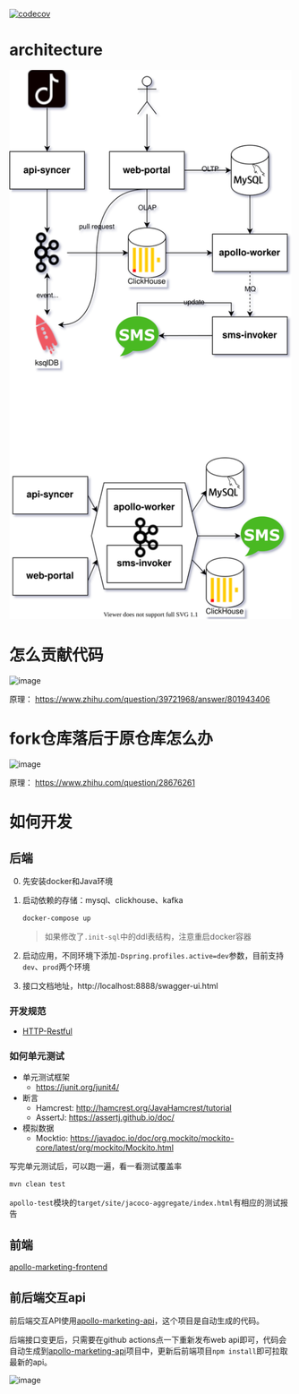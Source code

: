 [![codecov](https://codecov.io/gh/DouTiao-Tech/apollo-marketing/branch/master/graph/badge.svg?token=UNKZNBbqng)](https://codecov.io/gh/DouTiao-Tech/apollo-marketing)

# architecture

![architecture](./.doc/apollo.svg)

# 怎么贡献代码

![image](https://user-images.githubusercontent.com/19494806/125757641-542fd26b-c18e-4985-a810-af9c0f12054b.png)

原理： https://www.zhihu.com/question/39721968/answer/801943406

# fork仓库落后于原仓库怎么办

![image](https://user-images.githubusercontent.com/19494806/125757733-38d3a414-48e4-4c97-9f7d-156702d79e71.png)

原理： https://www.zhihu.com/question/28676261

# 如何开发

## 后端

0. 先安装docker和Java环境

1. 启动依赖的存储：mysql、clickhouse、kafka
    ```sh
    docker-compose up
    ```
   > 如果修改了`.init-sql`中的ddl表结构，注意重启docker容器
2. 启动应用，不同环境下添加`-Dspring.profiles.active=dev`参数，目前支持`dev`、`prod`两个环境
3. 接口文档地址，http://localhost:8888/swagger-ui.html

### 开发规范

* [HTTP-Restful](./.doc/HTTP-RESTful.md)

### 如何单元测试
- 单元测试框架
  * https://junit.org/junit4/
- 断言
  * Hamcrest: http://hamcrest.org/JavaHamcrest/tutorial
  * AssertJ: https://assertj.github.io/doc/
- 模拟数据
  * Mocktio: https://javadoc.io/doc/org.mockito/mockito-core/latest/org/mockito/Mockito.html

写完单元测试后，可以跑一遍，看一看测试覆盖率
```sh
mvn clean test
```
`apollo-test`模块的`target/site/jacoco-aggregate/index.html`有相应的测试报告

## 前端

[apollo-marketing-frontend](https://github.com/DouTiao-Tech/apollo-marketing-frontend)

## 前后端交互api 
前后端交互API使用[apollo-marketing-api](https://github.com/DouTiao-Tech/apollo-marketing-api)，这个项目是自动生成的代码。

后端接口变更后，只需要在github actions点一下重新发布web api即可，代码会自动生成到[apollo-marketing-api](https://github.com/DouTiao-Tech/apollo-marketing-api)项目中，更新后前端项目`npm install`即可拉取最新的api。

![image](https://user-images.githubusercontent.com/19494806/127437193-391bba44-156e-4849-9d8e-d3158fa92780.png)

